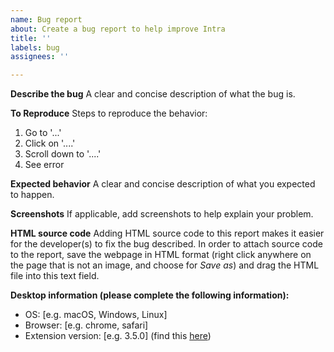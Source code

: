 ```yaml
---
name: Bug report
about: Create a bug report to help improve Intra
title: ''
labels: bug
assignees: ''

---
```


**Describe the bug**
A clear and concise description of what the bug is.

**To Reproduce**
Steps to reproduce the behavior:
1. Go to '...'
2. Click on '....'
3. Scroll down to '....'
4. See error

**Expected behavior**
A clear and concise description of what you expected to happen.

**Screenshots**
If applicable, add screenshots to help explain your problem.

**HTML source code**
Adding HTML source code to this report makes it easier for the developer(s) to fix the bug described. In order to attach source code to the report, save the webpage in HTML format (right click anywhere on the page that is not an image, and choose for *Save as*) and drag the HTML file into this text field.

**Desktop information (please complete the following information):**
 - OS: [e.g. macOS, Windows, Linux]
 - Browser: [e.g. chrome, safari]
 - Extension version: [e.g. 3.5.0] (find this [here](https://iintra.freekb.es/v2/options/help))
